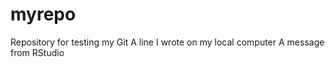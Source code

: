 # myrepo

Repository for testing my Git A line I wrote on my local computer A message from RStudio

